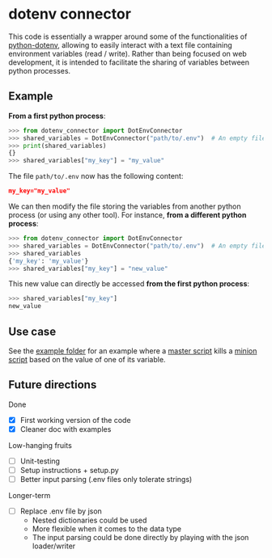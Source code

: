 # dotenv connector
This code is essentially a wrapper around some of the functionalities of [python-dotenv](https://pypi.org/project/python-dotenv/), allowing to easily interact with a text file containing environment variables (read / write). Rather than being focused on web development, it is intended to facilitate the sharing of variables between python processes.

## Example
**From a first python process**:

```python
>>> from dotenv_connector import DotEnvConnector
>>> shared_variables = DotEnvConnector("path/to/.env")  # An empty file is created if needed
>>> print(shared_variables)
{}
>>> shared_variables["my_key"] = "my_value"  
```

The file `path/to/.env` now has the following content:
```json
my_key="my_value"
```

We can then modify the file storing the variables from another python process (or using any other tool). For instance, **from a different python process**:
</div>

```python
>>> from dotenv_connector import DotEnvConnector
>>> shared_variables = DotEnvConnector("path/to/.env")  # An empty file is created if needed
>>> shared_variables
{'my_key': 'my_value'}
>>> shared_variables["my_key"] = "new_value"  
```

This new value can directly be accessed **from the first python process**:
```python
>>> shared_variables["my_key"]
new_value
```

## Use case
See the [example folder](example) for an example where a [master script](example/master.py) kills a [minion script](example/minion.py) based on the value of one of its variable.

## Future directions

Done
- [x] First working version of the code
- [x] Cleaner doc with examples

Low-hanging fruits
- [ ] Unit-testing
- [ ] Setup instructions + setup.py
- [ ] Better input parsing (.env files only tolerate strings)

Longer-term
- [ ] Replace .env file by json
  - Nested dictionaries could be used
  - More flexible when it comes to the data type
  - The input parsing could be done directly by playing with the json loader/writer
